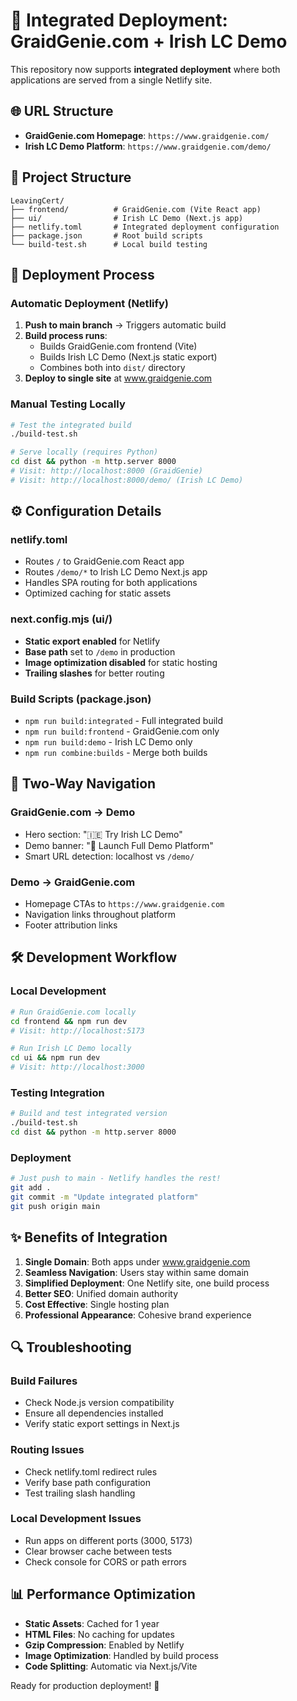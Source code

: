# 🔗 Integrated Deployment: GraidGenie.com + Irish LC Demo

This repository now supports **integrated deployment** where both applications are served from a single Netlify site.

## 🌐 URL Structure

- **GraidGenie.com Homepage**: `https://www.graidgenie.com/`
- **Irish LC Demo Platform**: `https://www.graidgenie.com/demo/`

## 📁 Project Structure

```
LeavingCert/
├── frontend/          # GraidGenie.com (Vite React app)
├── ui/                # Irish LC Demo (Next.js app)
├── netlify.toml       # Integrated deployment configuration
├── package.json       # Root build scripts
└── build-test.sh      # Local build testing
```

## 🚀 Deployment Process

### Automatic Deployment (Netlify)
1. **Push to main branch** → Triggers automatic build
2. **Build process runs**:
   - Builds GraidGenie.com frontend (Vite)
   - Builds Irish LC Demo (Next.js static export)
   - Combines both into `dist/` directory
3. **Deploy to single site** at www.graidgenie.com

### Manual Testing Locally
```bash
# Test the integrated build
./build-test.sh

# Serve locally (requires Python)
cd dist && python -m http.server 8000
# Visit: http://localhost:8000 (GraidGenie)
# Visit: http://localhost:8000/demo/ (Irish LC Demo)
```

## ⚙️ Configuration Details

### netlify.toml
- Routes `/` to GraidGenie.com React app
- Routes `/demo/*` to Irish LC Demo Next.js app
- Handles SPA routing for both applications
- Optimized caching for static assets

### next.config.mjs (ui/)
- **Static export enabled** for Netlify
- **Base path** set to `/demo` in production
- **Image optimization disabled** for static hosting
- **Trailing slashes** for better routing

### Build Scripts (package.json)
- `npm run build:integrated` - Full integrated build
- `npm run build:frontend` - GraidGenie.com only
- `npm run build:demo` - Irish LC Demo only
- `npm run combine:builds` - Merge both builds

## 🔄 Two-Way Navigation

### GraidGenie.com → Demo
- Hero section: "🇮🇪 Try Irish LC Demo"
- Demo banner: "🚀 Launch Full Demo Platform"
- Smart URL detection: localhost vs `/demo/`

### Demo → GraidGenie.com  
- Homepage CTAs to `https://www.graidgenie.com`
- Navigation links throughout platform
- Footer attribution links

## 🛠 Development Workflow

### Local Development
```bash
# Run GraidGenie.com locally
cd frontend && npm run dev
# Visit: http://localhost:5173

# Run Irish LC Demo locally  
cd ui && npm run dev
# Visit: http://localhost:3000
```

### Testing Integration
```bash
# Build and test integrated version
./build-test.sh
cd dist && python -m http.server 8000
```

### Deployment
```bash
# Just push to main - Netlify handles the rest!
git add .
git commit -m "Update integrated platform"
git push origin main
```

## ✨ Benefits of Integration

1. **Single Domain**: Both apps under www.graidgenie.com
2. **Seamless Navigation**: Users stay within same domain
3. **Simplified Deployment**: One Netlify site, one build process
4. **Better SEO**: Unified domain authority
5. **Cost Effective**: Single hosting plan
6. **Professional Appearance**: Cohesive brand experience

## 🔍 Troubleshooting

### Build Failures
- Check Node.js version compatibility
- Ensure all dependencies installed
- Verify static export settings in Next.js

### Routing Issues  
- Check netlify.toml redirect rules
- Verify base path configuration
- Test trailing slash handling

### Local Development Issues
- Run apps on different ports (3000, 5173)
- Clear browser cache between tests
- Check console for CORS or path errors

## 📊 Performance Optimization

- **Static Assets**: Cached for 1 year
- **HTML Files**: No caching for updates
- **Gzip Compression**: Enabled by Netlify
- **Image Optimization**: Handled by build process
- **Code Splitting**: Automatic via Next.js/Vite

Ready for production deployment! 🎯